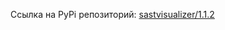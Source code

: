 Ссылка на PyPi репозиторий: [sastvisualizer/1.1.2](https://test.pypi.org/project/sastvisualizer/1.1.2/)